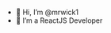 - 👋 Hi, I’m @mrwick1
- 👀 I’m a ReactJS Developer


<!---
mrwick1/mrwick1 is a ✨ special ✨ repository because its `README.md` (this file) appears on your GitHub profile.
You can click the Preview link to take a look at your changes.
--->
